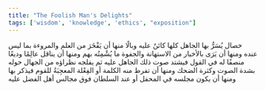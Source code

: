```yaml
---
title: "The Foolish Man's Delights"
tags: ['wisdom', 'knowledge', 'ethics', "exposition"]
---
```


 خصال يُسَرُّ بها الجاهل كلها كائنٌ عليه وبالًا منها أن يَفْخَرَ من العلم والمروءة بما ليس عنده ومنها أن يَرَى بالأخيار من الاستهانة والجفوة ما يُشْمِتُه بهم
ومنها أن يناقل عالِمًا وديعًا منصفًا له في القول فيشتد صوت ذلك الجاهل عليه ثم يفلجه نظراؤه من الجهال حوله بشدة الصوت وكثرة الضحك
ومنها أن تفرط منه الكلمة أو الفِعْلة المعجِبَةُ للقوم فيذكر بها ومنها أن يكون مجلسه في المحفل أو عند السلطان فوق مجالس أهل الفضل عليه
